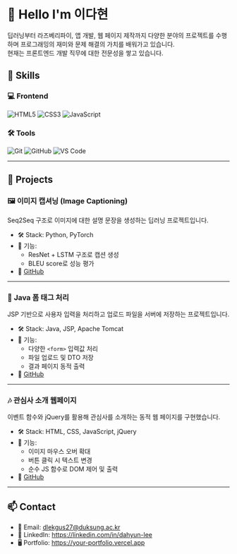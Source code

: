 # 👋 Hello I'm 이다현

딥러닝부터 라즈베리파이, 앱 개발, 웹 페이지 제작까지 다양한 분야의 프로젝트를 수행하며 프로그래밍의 재미와 문제 해결의 가치를 배워가고 있습니다.  
현재는 프론트엔드 개발 직무에 대한 전문성을 쌓고 있습니다. 


## 🧰 Skills

### 💻 Frontend
![HTML5](https://img.shields.io/badge/HTML5-E34F26?style=flat&logo=html5&logoColor=white)
![CSS3](https://img.shields.io/badge/CSS3-1572B6?style=flat&logo=css3&logoColor=white)
![JavaScript](https://img.shields.io/badge/JavaScript-F7DF1E?style=flat&logo=javascript&logoColor=black)

### 🛠️ Tools
![Git](https://img.shields.io/badge/Git-F05032?style=flat&logo=git&logoColor=white)
![GitHub](https://img.shields.io/badge/GitHub-181717?style=flat&logo=github&logoColor=white)
![VS Code](https://img.shields.io/badge/VSCode-007ACC?style=flat&logo=visual-studio-code&logoColor=white)

---

## 💼 Projects

### 🖼️ **이미지 캡셔닝 (Image Captioning)**
Seq2Seq 구조로 이미지에 대한 설명 문장을 생성하는 딥러닝 프로젝트입니다.

- 🛠️ Stack: Python, PyTorch  
- 📌 기능:
  - ResNet + LSTM 구조로 캡션 생성
  - BLEU score로 성능 평가  
- 🔗 [GitHub](https://github.com/xxeionw/imageCaptioning.git)

---

### 📝 **Java 폼 태그 처리**
JSP 기반으로 사용자 입력을 처리하고 업로드 파일을 서버에 저장하는 프로젝트입니다.

- 🛠️ Stack: Java, JSP, Apache Tomcat  
- 📌 기능:
  - 다양한 `<form>` 입력값 처리
  - 파일 업로드 및 DTO 저장
  - 결과 페이지 동적 출력  
- 🔗 [GitHub](https://github.com/xxeionw/java_form.git)

---

### 🎶 **관심사 소개 웹페이지**
이벤트 함수와 jQuery를 활용해 관심사를 소개하는 동적 웹 페이지를 구현했습니다.

- 🛠️ Stack: HTML, CSS, JavaScript, jQuery  
- 📌 기능:
  - 이미지 마우스 오버 확대
  - 버튼 클릭 시 텍스트 변경
  - 순수 JS 함수로 DOM 제어 및 출력  
- 🔗 [GitHub](https://github.com/xxeionw/Introduction_WebDesign.git)


---

## 📫 Contact

- 📧 Email: dlekgus27@duksung.ac.kr
- 💼 LinkedIn: https://linkedin.com/in/dahyun-lee  
- 🖥 Portfolio: https://your-portfolio.vercel.app
